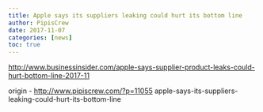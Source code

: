 ```yaml
---
title: Apple says its suppliers leaking could hurt its bottom line
author: PipisCrew
date: 2017-11-07
categories: [news]
toc: true
---
```


http://www.businessinsider.com/apple-says-supplier-product-leaks-could-hurt-bottom-line-2017-11

origin - http://www.pipiscrew.com/?p=11055 apple-says-its-suppliers-leaking-could-hurt-its-bottom-line